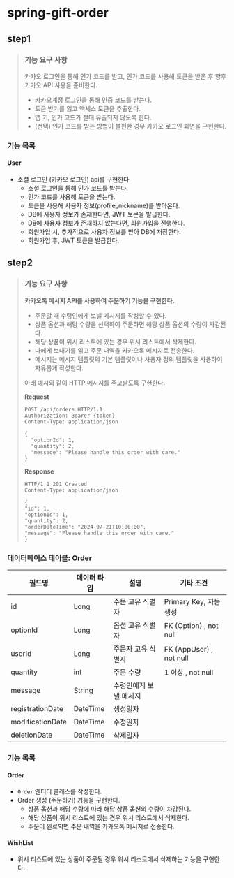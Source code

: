 # spring-gift-order
## step1
> ### 기능 요구 사항
> 카카오 로그인을 통해 인가 코드를 받고, 인가 코드를 사용해 토큰을 받은 후 향후 카카오 API 사용을 준비한다.
> - 카카오계정 로그인을 통해 인증 코드를 받는다.
> - 토큰 받기를 읽고 액세스 토큰을 추출한다.
> - 앱 키, 인가 코드가 절대 유출되지 않도록 한다.
> - (선택) 인가 코드를 받는 방법이 불편한 경우 카카오 로그인 화면을 구현한다.

### 기능 목록
#### User
- 소셜 로그인 (카카오 로그인) api를 구현한다
  - 소셜 로그인을 통해 인가 코드를 받는다.
  - 인가 코드를 사용해 토큰을 받는다.
  - 토큰을 사용해 사용자 정보(profile_nickname)를 받아온다.
  - DB에 사용자 정보가 존재한다면, JWT 토큰을 발급한다.
  - DB에 사용자 정보가 존재하지 않는다면, 회원가입을 진행한다.
  - 회원가입 시, 추가적으로 사용자 정보를 받아 DB에 저장한다.
  - 회원가입 후, JWT 토큰을 발급한다.

## step2
> ### 기능 요구 사항
> **카카오톡 메시지 API를 사용하여 주문하기 기능을 구현한다.**
> - 주문할 때 수령인에게 보낼 메시지를 작성할 수 있다.
> - 상품 옵션과 해당 수량을 선택하여 주문하면 해당 상품 옵션의 수량이 차감된다.
> - 해당 상품이 위시 리스트에 있는 경우 위시 리스트에서 삭제한다.
> - 나에게 보내기를 읽고 주문 내역을 카카오톡 메시지로 전송한다.
> - 메시지는 메시지 템플릿의 기본 템플릿이나 사용자 정의 템플릿을 사용하여 자유롭게 작성한다.
> 
> 아래 예시와 같이 HTTP 메시지를 주고받도록 구현한다.
> 
> **Request**
> ```
> POST /api/orders HTTP/1.1
> Authorization: Bearer {token}
> Content-Type: application/json
> 
> {
>   "optionId": 1,
>   "quantity": 2,
>   "message": "Please handle this order with care."
> }
> ```
> 
> **Response**
> ```
> HTTP/1.1 201 Created
> Content-Type: application/json
>
> {
  > "id": 1,
  > "optionId": 1,
  > "quantity": 2,
  > "orderDateTime": "2024-07-21T10:00:00",
  > "message": "Please handle this order with care."
> }
> ```

### 데이터베이스 테이블: Order

| 필드명              | 데이터 타입    | 설명           | 기타 조건                    |
|------------------|-----------|--------------|--------------------------|
| id               | Long      | 주문 고유 식별자    | Primary Key, 자동 생성       |
| optionId         | Long      | 옵션 고유 식별자    | FK (Option)  , not null  |
| userId           | Long      | 주문자 고유 식별자   | FK (AppUser)  , not null |
| quantity         | int       | 주문 수량        | 1 이상 , not null          |
| message          | String    | 수령인에게 보낼 메세지 |                          |
| registrationDate | DateTime | 생성일자         |                          |
| modificationDate | DateTime | 수정일자         |                          |
| deletionDate     | DateTime   | 삭제일자         |                          |

### 기능 목록
#### Order
- `Order` 엔티티 클래스를 작성한다.
- Order 생성 (주문하기) 기능을 구현한다.
  - 상품 옵션과 해당 수량에 따라 해당 상품 옵션의 수량이 차감된다.
  - 해당 상품이 위시 리스트에 있는 경우 위시 리스트에서 삭제한다.
  - 주문이 완료되면 주문 내역을 카카오톡 메시지로 전송한다.

#### WishList
- 위시 리스트에 있는 상품이 주문될 경우 위시 리스트에서 삭제하는 기능을 구현한다.